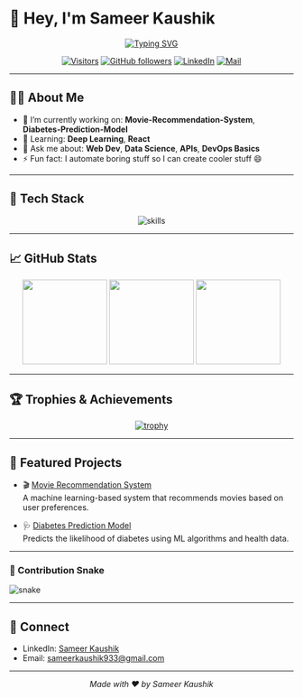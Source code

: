 # 👋 Hey, I'm Sameer Kaushik

<div align="center">

<!-- Typing banner -->
<a href="https://git.io/typing-svg"><img src="https://readme-typing-svg.demolab.com?font=Fira+Code&weight=600&duration=2500&pause=400&center=true&vCenter=true&width=900&lines=Hey%2C+I'm+Sameer+Kaushik+%F0%9F%91%8B;Data+Science+%26+CS+Enthusiast;Building+useful+AI+%F0%9F%A4%96;Web+%7C+ML+%7C+DevOps;I+love+shipping+projects+%E2%9C%A8" alt="Typing SVG" /></a>

<!-- Badges -->
[![Visitors](https://komarev.com/ghpvc/?username=Sameer060405&style=flat&label=Visitors)](https://github.com/Sameer060405)
[![GitHub followers](https://img.shields.io/github/followers/Sameer060405?label=Follow&style=social)](https://github.com/Sameer060405)
[![LinkedIn](https://img.shields.io/badge/LinkedIn-Connect-blue?logo=linkedin)](https://www.linkedin.com/in/sameer-kaushik-0a9aa5274/)
[![Mail](https://img.shields.io/badge/Email-Contact-informational?logo=gmail)](mailto:sameerkaushik933@gmail.com)

</div>

---

## 👨‍💻 About Me
- 🔭 I’m currently working on: **Movie-Recommendation-System**, **Diabetes-Prediction-Model**  
- 🌱 Learning: **Deep Learning**, **React**  
- 💬 Ask me about: **Web Dev**, **Data Science**, **APIs**, **DevOps Basics**  
- ⚡ Fun fact: I automate boring stuff so I can create cooler stuff 😄  

---

## 🧰 Tech Stack
<div align="center">

<img src="https://skillicons.dev/icons?i=python,cpp,js,ts,react,next,tailwind,html,css,git,github,linux,bash,postgres,mysql,sqlite,redis,firebase,vercel,nodejs,express,flask,django,fastapi,docker,kubernetes,anaconda,sklearn,opencv,aws,gcp,vscode,postman" alt="skills" />

</div>

---

## 📈 GitHub Stats
<div align="center">

<img src="https://github-readme-stats.vercel.app/api?username=Sameer060405&show_icons=true&rank_icon=github&include_all_commits=true&hide_title=true&theme=tokyonight&hide_border=true" height="150" />
<img src="https://github-readme-streak-stats.herokuapp.com?user=Sameer060405&theme=tokyonight&hide_border=true" height="150" />
<img src="https://github-readme-stats.vercel.app/api/top-langs/?username=Sameer060405&layout=compact&langs_count=8&theme=tokyonight&hide_border=true" height="150" />

</div>

---

## 🏆 Trophies & Achievements
<div align="center">

[![trophy](https://github-profile-trophy.vercel.app/?username=Sameer060405&theme=algolia&no-frame=true&no-bg=true&row=1&column=7)](https://github.com/ryo-ma/github-profile-trophy)

</div>

---

## 🚀 Featured Projects  

- 🎬 [Movie Recommendation System](https://github.com/Sameer060405/Movie-Recommendation-System)  
  A machine learning-based system that recommends movies based on user preferences.  

- 🩺 [Diabetes Prediction Model](https://github.com/Sameer060405/Diabetes-Prediction-Model)  
  Predicts the likelihood of diabetes using ML algorithms and health data.  

---

### 🐍 Contribution Snake

![snake](https://raw.githubusercontent.com/Sameer060405/Sameer060405/output/github-contribution-grid-snake.svg)


---

## 🤝 Connect
- LinkedIn: [Sameer Kaushik](https://www.linkedin.com/in/sameer-kaushik-0a9aa5274/)  
- Email: [sameerkaushik933@gmail.com](mailto:sameerkaushik933@gmail.com)  

---

<div align="center">

*Made with ❤️ by Sameer Kaushik*  

</div>


